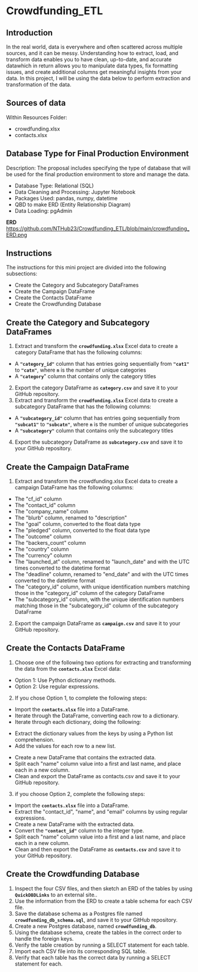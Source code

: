 # Crowdfunding_ETL

## Introduction

In the real world, data is everywhere and often scattered across multiple sources, and it can be messy. Understanding how to extract, load, and transform data enables you to have clean, up-to-date, and accurate datawhich in return allows you to manipulate data types, fix formatting issues, and create additional columns get meaningful insights from your data. In this project, I will be using the data below to perform extraction and transformation of the data.

## Sources of data

Within Resources Folder:
*  crowdfunding.xlsx
*  contacts.xlsx

## Database Type for Final Production Environment

Description: The proposal includes specifying the type of database that will be used for the final production environment to store and manage the data.

* Database Type: Relational (SQL)
* Data Cleaning and Processing: Jupyter Notebook
* Packages Used: pandas, numpy, datetime
* QBD to make ERD (Entity Relationship Diagram)
* Data Loading: pgAdmin


<strong>ERD</strong><br>
https://github.com/NTHub23/Crowdfunding_ETL/blob/main/crowdfunding_ERD.png

## Instructions
The instructions for this mini project are divided into the following subsections:

* Create the Category and Subcategory DataFrames
* Create the Campaign DataFrame
* Create the Contacts DataFrame
* Create the Crowdfunding Database

## Create the Category and Subcategory DataFrames
1. Extract and transform the **`crowdfunding.xlsx`** Excel data to create a category DataFrame that has the following columns:
* A **`"category_id"`** column that has entries going sequentially from **`"cat1"`** to **`"catn"`**, where **`n`** is the number of unique categories
* A **`"category`**" column that contains only the category titles
2. Export the category DataFrame as **`category.csv`** and save it to your GitHub repository.
3. Extract and transform the **`crowdfunding.xlsx`** Excel data to create a subcategory DataFrame that has the following columns:
* A **`"subcategory_id"`** column that has entries going sequentially from **`"subcat1"`** to **`"subcatn"`**, where **`n`** is the number of unique subcategories
* A **`"subcategory"`** column that contains only the subcategory titles
4. Export the subcategory DataFrame as **`subcategory.csv`** and save it to your GitHub repository.

## Create the Campaign DataFrame
1. Extract and transform the crowdfunding.xlsx Excel data to create a campaign DataFrame has the following columns:
* The "cf_id" column
* The "contact_id" column
* The "company_name" column
* The "blurb" column, renamed to "description"
* The "goal" column, converted to the float data type
* The "pledged" column, converted to the float data type
* The "outcome" column
* The "backers_count" column
* The "country" column
* The "currency" column
* The "launched_at" column, renamed to "launch_date" and with the UTC times converted to the datetime format
* The "deadline" column, renamed to "end_date" and with the UTC times converted to the datetime format
* The "category_id" column, with unique identification numbers matching those in the "category_id" column of the category DataFrame
* The "subcategory_id" column, with the unique identification numbers matching those in the "subcategory_id" column of the subcategory DataFrame
2. Export the campaign DataFrame as **`campaign.csv`** and save it to your GitHub repository.

## Create the Contacts DataFrame
1. Choose one of the following two options for extracting and transforming the data from the **`contacts.xlsx`** Excel data:
* Option 1: Use Python dictionary methods.
* Option 2: Use regular expressions.
2. If you chose Option 1, to complete the following steps:
* Import the **`contacts.xlsx`** file into a DataFrame.
* Iterate through the DataFrame, converting each row to a dictionary.
* Iterate through each dictionary, doing the following:
- Extract the dictionary values from the keys by using a Python list comprehension.
- Add the values for each row to a new list.
* Create a new DataFrame that contains the extracted data.
* Split each "name" column value into a first and last name, and place each in a new column.
* Clean and export the DataFrame as contacts.csv and save it to your GitHub repository.
3. if you choose Option 2, complete the following steps:
* Import the **`contacts.xlsx`** file into a DataFrame.
* Extract the "contact_id", "name", and "email" columns by using regular expressions.
* Create a new DataFrame with the extracted data.
* Convert the **`"contact_id"`** column to the integer type.
* Split each "name" column value into a first and a last name, and place each in a new column.
* Clean and then export the DataFrame as **`contacts.csv`** and save it to your GitHub repository.

## Create the Crowdfunding Database
1. Inspect the four CSV files, and then sketch an ERD of the tables by using **`QuickDBDLinks`** to an external site..
2. Use the information from the ERD to create a table schema for each CSV file.
3. Save the database schema as a Postgres file named **`crowdfunding_db_schema.sql`**, and save it to your GitHub repository.
4. Create a new Postgres database, named **`crowdfunding_db`**.
5. Using the database schema, create the tables in the correct order to handle the foreign keys.
6. Verify the table creation by running a SELECT statement for each table.
7. Import each CSV file into its corresponding SQL table.
8. Verify that each table has the correct data by running a SELECT statement for each.
